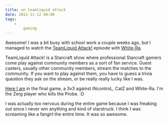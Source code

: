 ```yaml
---
title: on teamliquid attack
date: 2012-11-12 00:00
tags:
    -
        gaming
---
```



Awesome! I was a bit busy with school work a couple weeks ago, but I managed to watch the [TeamLiquid Attack!](http://wiki.teamliquid.net/starcraft2/TeamLiquid:_Attack!) episode with [White-Ra](http://white-ra.com/).

TeamLiquid Attack! is a Starcraft show where professional Starcraft gamers come play against community members as a sort of fan service. Guest casters, usually other community members, stream the matches to the community. If you want to play against them, you have to guess a trivia question they ask on the stream, or be really really lucky like I was.

[Here I am](http://youtu.be/Mg19xi2vERA?t=33m49s) in the final game, a 3v3 against iNcontroL, CatZ and White-Ra. I'm the Zerg player who kills the Probe. :D

I was actually too nervous during the entire game because I was freaking out since I never win anything and kind of starstruck. I think I was screaming like a fangirl the entire time. It was so awesome.
